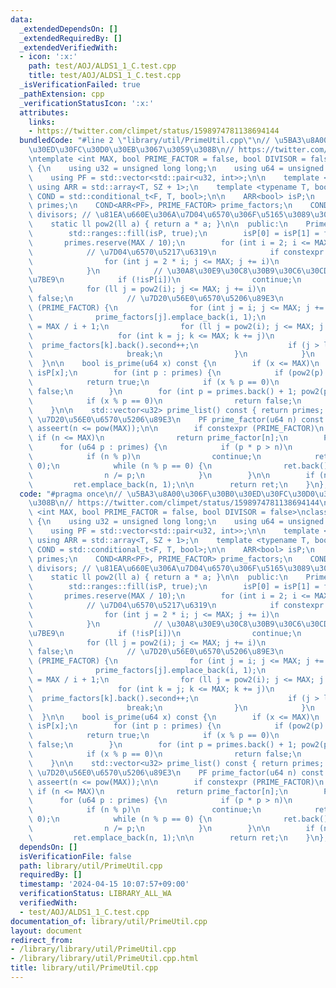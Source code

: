 ```yaml
---
data:
  _extendedDependsOn: []
  _extendedRequiredBy: []
  _extendedVerifiedWith:
  - icon: ':x:'
    path: test/AOJ/ALDS1_1_C.test.cpp
    title: test/AOJ/ALDS1_1_C.test.cpp
  _isVerificationFailed: true
  _pathExtension: cpp
  _verificationStatusIcon: ':x:'
  attributes:
    links:
    - https://twitter.com/climpet/status/1598974781138694144
  bundledCode: "#line 2 \"library/util/PrimeUtil.cpp\"\n// \u5BA3\u8A00\u306F\u30B0\
    \u30ED\u30FC\u30D0\u30EB\u3067\u3059\u308B\n// https://twitter.com/climpet/status/1598974781138694144\n\
    \ntemplate <int MAX, bool PRIME_FACTOR = false, bool DIVISOR = false>\nclass PrimeUtil\
    \ {\n    using u32 = unsigned long long;\n    using u64 = unsigned long long;\n\
    \    using PF = std::vector<std::pair<u32, int>>;\n\n    template <size_t SZ>\
    \ using ARR = std::array<T, SZ + 1>;\n    template <typename T, bool F> using\
    \ COND = std::conditional_t<F, T, bool>;\n\n    ARR<bool> isP;\n    std::vector<u32>\
    \ primes;\n    COND<ARR<PF>, PRIME_FACTOR> prime_factors;\n    COND<ARR<std::vector<u32>>>\
    \ divisors; // \u81EA\u660E\u306A\u7D04\u6570\u306F\u5165\u3089\u306A\u3044\n\n\
    \    static ll pow2(ll a) { return a * a; }\n\n  public:\n    PrimeUtil() {\n\
    \        std::ranges::fill(isP, true);\n        isP[0] = isP[1] = false;\n\n \
    \       primes.reserve(MAX / 10);\n        for (int i = 2; i <= MAX; i++) {\n\
    \            // \u7D04\u6570\u5217\u6319\n            if constexpr (DIVISOR) {\n\
    \                for (int j = 2 * i; j <= MAX; j += i)\n                    divisors[j].push_back(i);\n\
    \            }\n            // \u30A8\u30E9\u30C8\u30B9\u30C6\u30CD\u30B9\u306E\
    \u7BE9\n            if (!isP[i])\n                continue;\n            primes.push_back(i);\n\
    \            for (ll j = pow2(i); j <= MAX; j += i)\n                isP[j] =\
    \ false;\n            // \u7D20\u56E0\u6570\u5206\u89E3\n            if constexpr\
    \ (PRIME_FACTOR) {\n                for (int j = i; j <= MAX; j += i)\n      \
    \              prime_factors[j].emplace_back(i, 1);\n                int limit\
    \ = MAX / i + 1;\n                for (ll j = pow2(i); j <= MAX; j *= i) {\n \
    \                   for (int k = j; k <= MAX; k += j)\n                      \
    \  prime_factors[k].back().second++;\n                    if (j > limit)\n   \
    \                     break;\n                }\n            }\n        }\n  \
    \  }\n\n    bool is_prime(u64 x) const {\n        if (x <= MAX)\n            return\
    \ isP[x];\n        for (int p : primes) {\n            if (pow2(p) > x)\n    \
    \            return true;\n            if (x % p == 0)\n                return\
    \ false;\n        }\n        for (int p = primes.back() + 1; pow2(p) <= x; p++)\n\
    \            if (x % p == 0)\n                return false;\n        return true;\n\
    \    }\n\n    std::vector<u32> prime_list() const { return primes; }\n\n    //\
    \ \u7D20\u56E0\u6570\u5206\u89E3\n    PF prime_factor(u64 n) const {\n       \
    \ asseert(n <= pow(MAX));\n\n        if constexpr (PRIME_FACTOR)\n           \
    \ if (n <= MAX)\n                return prime_factor[n];\n        PF ret;\n  \
    \      for (u64 p : primes) {\n            if (p * p > n)\n                break;\n\
    \            if (n % p)\n                continue;\n            ret.emplace_back(p,\
    \ 0);\n            while (n % p == 0) {\n                ret.back().second++;\n\
    \                n /= p;\n            }\n        }\n\n        if (n > 1)\n   \
    \         ret.emplace_back(n, 1);\n\n        return ret;\n    }\n};\n"
  code: "#pragma once\n// \u5BA3\u8A00\u306F\u30B0\u30ED\u30FC\u30D0\u30EB\u3067\u3059\
    \u308B\n// https://twitter.com/climpet/status/1598974781138694144\n\ntemplate\
    \ <int MAX, bool PRIME_FACTOR = false, bool DIVISOR = false>\nclass PrimeUtil\
    \ {\n    using u32 = unsigned long long;\n    using u64 = unsigned long long;\n\
    \    using PF = std::vector<std::pair<u32, int>>;\n\n    template <size_t SZ>\
    \ using ARR = std::array<T, SZ + 1>;\n    template <typename T, bool F> using\
    \ COND = std::conditional_t<F, T, bool>;\n\n    ARR<bool> isP;\n    std::vector<u32>\
    \ primes;\n    COND<ARR<PF>, PRIME_FACTOR> prime_factors;\n    COND<ARR<std::vector<u32>>>\
    \ divisors; // \u81EA\u660E\u306A\u7D04\u6570\u306F\u5165\u3089\u306A\u3044\n\n\
    \    static ll pow2(ll a) { return a * a; }\n\n  public:\n    PrimeUtil() {\n\
    \        std::ranges::fill(isP, true);\n        isP[0] = isP[1] = false;\n\n \
    \       primes.reserve(MAX / 10);\n        for (int i = 2; i <= MAX; i++) {\n\
    \            // \u7D04\u6570\u5217\u6319\n            if constexpr (DIVISOR) {\n\
    \                for (int j = 2 * i; j <= MAX; j += i)\n                    divisors[j].push_back(i);\n\
    \            }\n            // \u30A8\u30E9\u30C8\u30B9\u30C6\u30CD\u30B9\u306E\
    \u7BE9\n            if (!isP[i])\n                continue;\n            primes.push_back(i);\n\
    \            for (ll j = pow2(i); j <= MAX; j += i)\n                isP[j] =\
    \ false;\n            // \u7D20\u56E0\u6570\u5206\u89E3\n            if constexpr\
    \ (PRIME_FACTOR) {\n                for (int j = i; j <= MAX; j += i)\n      \
    \              prime_factors[j].emplace_back(i, 1);\n                int limit\
    \ = MAX / i + 1;\n                for (ll j = pow2(i); j <= MAX; j *= i) {\n \
    \                   for (int k = j; k <= MAX; k += j)\n                      \
    \  prime_factors[k].back().second++;\n                    if (j > limit)\n   \
    \                     break;\n                }\n            }\n        }\n  \
    \  }\n\n    bool is_prime(u64 x) const {\n        if (x <= MAX)\n            return\
    \ isP[x];\n        for (int p : primes) {\n            if (pow2(p) > x)\n    \
    \            return true;\n            if (x % p == 0)\n                return\
    \ false;\n        }\n        for (int p = primes.back() + 1; pow2(p) <= x; p++)\n\
    \            if (x % p == 0)\n                return false;\n        return true;\n\
    \    }\n\n    std::vector<u32> prime_list() const { return primes; }\n\n    //\
    \ \u7D20\u56E0\u6570\u5206\u89E3\n    PF prime_factor(u64 n) const {\n       \
    \ asseert(n <= pow(MAX));\n\n        if constexpr (PRIME_FACTOR)\n           \
    \ if (n <= MAX)\n                return prime_factor[n];\n        PF ret;\n  \
    \      for (u64 p : primes) {\n            if (p * p > n)\n                break;\n\
    \            if (n % p)\n                continue;\n            ret.emplace_back(p,\
    \ 0);\n            while (n % p == 0) {\n                ret.back().second++;\n\
    \                n /= p;\n            }\n        }\n\n        if (n > 1)\n   \
    \         ret.emplace_back(n, 1);\n\n        return ret;\n    }\n};\n"
  dependsOn: []
  isVerificationFile: false
  path: library/util/PrimeUtil.cpp
  requiredBy: []
  timestamp: '2024-04-15 10:07:57+09:00'
  verificationStatus: LIBRARY_ALL_WA
  verifiedWith:
  - test/AOJ/ALDS1_1_C.test.cpp
documentation_of: library/util/PrimeUtil.cpp
layout: document
redirect_from:
- /library/library/util/PrimeUtil.cpp
- /library/library/util/PrimeUtil.cpp.html
title: library/util/PrimeUtil.cpp
---
```

